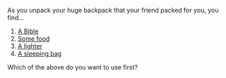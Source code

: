 As you unpack your huge backpack that your friend packed for you, you find...

1. [A Bible](./read-Bible.md)
2. [Some food](./eat-snack.md)
3. [A lighter](./make-fire.md)
4. [A sleeping bag](./sleep-early.md)

Which of the above do you want to use first?
